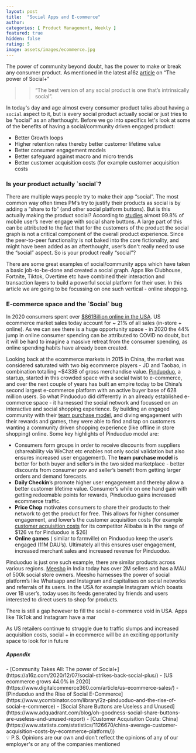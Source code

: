 ```yaml
---
layout: post
title:  "Social Apps and E-commerce"
author: 
categories: [ Product Management, Weekly ]
featured: true
hidden: false
rating: 5
image: assets/images/ecommerce.jpg
---
```


The power of community beyond doubt, has the power to make or break any consumer product. 
As mentioned in the latest a16z [article](https://a16z.com/2020/12/07/social-strikes-back-social-plus/) on “The power of Social+”

>> “The best version of any social product is one that’s intrinsically social”.

In today's day and age almost every consumer product talks about having a `social` aspect to it, but is every social product actually social or just tries to be “social” as an afterthought. Before we go into specifics let's look at some of the benefits of having a social/community driven engaged product:

- Better Growth loops
- Higher retention rates thereby better customer lifetime value
- Better consumer engagement models
- Better safeguard against macro and micro trends
- Better customer acquisition costs (for example customer acquisition costs

<h3>Is your product actually `social`?</h3>

There are multiple ways people try to make their app “social”. The most common way often times PM’s try to justify their products as social is by adding a “share to fb” (and other social platform buttons). But is this actually making the product social? 
According to [studies](https://www.adquadrant.com/blog/oh-goodness-social-share-buttons-are-useless-and-unused-report) almost 99.8% of mobile user’s never engage with social share buttons. A large part of this can be attributed to the fact that for the customers of the product the social graph is not a critical component of the overall product experience. Since the peer-to-peer functionality is not baked into the core fictionality, and might have been added as an afterthought, user’s don't really need to use the “social” aspect. So is your product really “social”?

There are some great examples of social/community apps which have taken a basic job-to-be-done and created a social graph. Apps like Clubhouse, Fortnite, Tiktok, Overtime etc have combined their interaction and transaction layers to build a powerful social platform for their user. In this article we are going to be focussing on one such vertical - online shopping.

<h3> E-commerce space and the `Social` bug </h3>

In 2020 consumers spent over [$861Billion online in the USA](https://www.digitalcommerce360.com/article/us-ecommerce-sales/). US ecommerce market sales today account for ~ 21% of all sales (in-store + online). As we can see there is a huge opportunity space - in 2020 the 44% jump in online consumer spending can be attributed to COVID no doubt, but it will be hard to imagine a massive retreat from the consumer spending, as online spending habits have already been created.

Looking back at the ecommerce markets in 2015 in China, the market was considered saturated with two big ecommerce players - JD and Taobao, in combination totalling  ~$433B of gross merchandise value. 
[Pinduoduo](https://stories.pinduoduo-global.com/), a startup, started in this crowded space with a social twist to e-commerce, and over the next couple of years has built an empire today to be China’s second largest e-commerce platform  with an active buyer base of 628 million users. 
So what Pinduoduo did differently in an already established e-commerce space - it harnessed the social network and focussed on an interactive and social shopping experience. By building an engaged community with their 
[team purchase model](https://stories.pinduoduo-global.com/articles/explainer-the-differences-between-pinduoduos-team-purchase-model-and-group-buying-sites), and diving engagement with their rewards and games, they were able to find and tap on customers wanting a community driven shopping experience (like offline in store shopping) online. 
Some key highlights of Pinduoduo model are:
- Consumers form groups in order to receive discounts from suppliers (shareability via WeChat etc enables not only social validation but also ensures increased user engagement). The **team purchase model** is better for both buyer and seller’s in the two sided marketplace - better discounts from consumer pov and seller’s benefit from getting larger orders and demand forecasts.  
- **Daily Checkin**’s promote higher user engagement and thereby allow a better customer lifetime value. Consumer’s while on one hand gain with getting redeemable points for rewards, Pinduoduo gains increased ecommerce traffic.  
- **Price Chop** motivates consumers to share their products to their network to get the product for free. This allows for higher consumer engagement, and lower’s the customer acquisition costs (for example [customer acquisition costs](https://www.statista.com/statistics/1126670/china-average-customer-acquisition-costs-by-ecommerce-platform/) for its competitor Alibaba is in the range of $126 vs for Pinduoduo is $26)
- **Online games** ( similar to farmville) on Pinduoduo keep the user’s engaged (11M DAU’s). Ultimately all this ensures user engagement, increased merchant sales and increased revenue for Pinduoduo.

Pinduoduo is just one such example, there are similar products across various regions. [Meesho](https://meesho.com/) in India today has over 2M sellers and has a MAU of 500k social store owners. Meesho harnesses the power of social platform’s like Whatsapp and Instagram and capitalises on social networks and referrals of its users. In the USA for example Instagram which boasts over 1B user’s, today uses its feeds generated by friends and users interested to direct users to shop for products.

There is still a gap however to fill the social e-commerce void in USA. Apps like TikTok and Instagram  have a mar

As US retailers continue to struggle due to traffic slumps and increased acquisition costs, social + in ecommerce will be an exciting opportunity space to look for in future


<h5>Appendix</h5>
- [Community Takes All: The power of Social+](https://a16z.com/2020/12/07/social-strikes-back-social-plus/)
- [US ecommerce grows 44.0% in 2020](https://www.digitalcommerce360.com/article/us-ecommerce-sales/)  
- [Pinduoduo and the Rise of Social E-Commerce](https://www.ycombinator.com/library/2z-pinduoduo-and-the-rise-of-social-e-commerce)
- [Social Share Buttons are Useless and Unused](https://www.adquadrant.com/blog/oh-goodness-social-share-buttons-are-useless-and-unused-report)
- [Customer Acquisition Costs: China](https://www.statista.com/statistics/1126670/china-average-customer-acquisition-costs-by-ecommerce-platform/))


<footer class="well page-footer mt-auto text-center">
    💡 P.S. Opinions are our own and don’t reflect the opinions of any of our employer's or any of the companies
    mentioned
    <br>
    <br>
</footer>